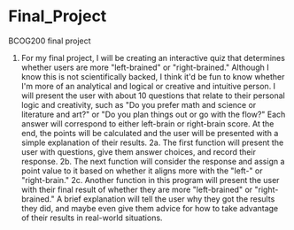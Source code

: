 # Final_Project
BCOG200 final project
1. For my final project, I will be creating an interactive quiz that determines whether users are more "left-brained" or "right-brained." Although I know this is not scientifically backed, I think it'd be fun to know whether I'm more of an analytical and logical or creative and intuitive person. I will present the user with about 10 questions that relate to their personal logic and creativity, such as "Do you prefer math and science or literature and art?" or "Do you plan things out or go with the flow?" Each answer will correspond to either left-brain or right-brain score. At the end, the points will be calculated and the user will be presented with a simple explanation of their results.
2a. The first function will present the user with questions, give them answer choices, and record their response.
2b. The next function will consider the response and assign a point value to it based on whether it aligns more with the "left-" or "right-brain." 
2c. Another function in this program will present the user with their final result of whether they are more "left-brained" or "right-brained." A brief explanation will tell the user why they got the results they did, and maybe even give them advice for how to take advantage of their results in real-world situations.
